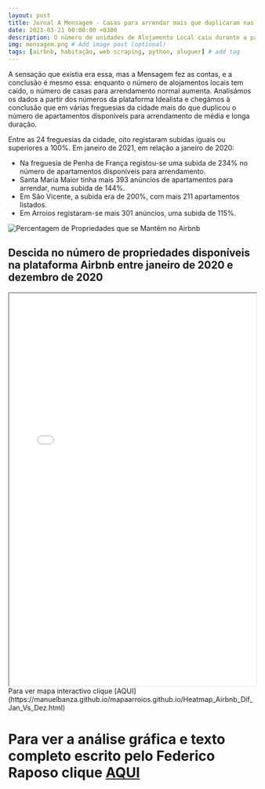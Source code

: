 ```yaml
---
layout: post
title: Jornal A Mensagem - Casas para arrendar mais que duplicaram nas zonas onde Alojamento Local está em queda. E isso será para durar?
date: 2021-03-21 00:00:00 +0300
description: O número de unidades de Alojamento Local caiu durante a pandemia, e as casas para arrendamento de longa duração aumentaram. Um jornalista e um analista de dados fizeram as contas. Os números são impressionantes. Mas será esta a solução para a habitação em Lisboa? # Add post description (optional)
img: mensagem.png # Add image post (optional)
tags: [airbnb, habitação, web scraping, python, aluguer] # add tag
---
```

A sensação que existia era essa, mas a Mensagem fez as contas, e a conclusão é mesmo essa: enquanto o número de alojamentos locais tem caído, o número de casas para arrendamento normal aumenta. Analisámos os dados a partir dos números da plataforma Idealista e chegámos à conclusão que em várias freguesias da cidade mais do que duplicou o número de apartamentos disponíveis para arrendamento de média e longa duração.

Entre as 24 freguesias da cidade, oito registaram subidas iguais ou superiores a 100%. Em janeiro de 2021, em relação a janeiro de 2020:

- Na freguesia de Penha de França registou-se uma subida de 234% no número de apartamentos disponíveis para arrendamento.
- Santa Maria Maior tinha mais 393 anúncios de apartamentos para arrendar, numa subida de 144%.
- Em São Vicente, a subida era de 200%, com mais 211 apartamentos listados.
- Em Arroios registaram-se mais 301 anúncios, uma subida de 115%.

![Percentagem de Propriedades que se Mantêm no Airbnb]({{site.baseurl}}/assets/img/airbnb_europa.png)

## Descida no número de propriedades disponíveis na plataforma Airbnb entre janeiro de 2020 e dezembro de 2020

<iframe src="/assets/img/Heatmap_Airbnb_Dif_Jan_Vs_Dez.html" height="800px" width="100%"></iframe>
Para ver mapa interactivo clique [AQUI](https://manuelbanza.github.io/mapaarroios.github.io/Heatmap_Airbnb_Dif_Jan_Vs_Dez.html)

# Para ver a análise gráfica e texto completo escrito pelo Federico Raposo clique [AQUI](https://amensagem.pt/2021/03/12/lisboa-casas-arrendar-alojamento-local-queda-habitacao/)

